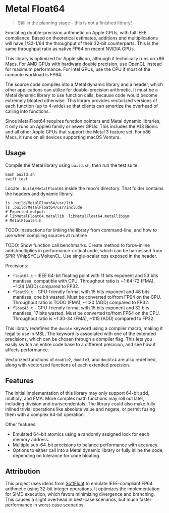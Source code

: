 # Metal Float64

> Still in the planning stage - this is not a finished library!

Emulating double-precision arithmetic on Apple GPUs, with full IEEE compliance. Based on theoretical estimates, additions and multiplications will have 1/32-1/64 the throughput of their 32-bit counterparts. This is the same throughput ratio as native FP64 on recent NVIDIA GPUs.

This library is optimized for Apple silicon, although it technically runs on x86 Macs. For AMD GPUs with hardware double precision, use OpenCL instead for maximum performance. For Intel GPUs, use the CPU if most of the compute workload is FP64.

The source code compiles into a Metal dynamic library and a header, which other applications can utilize for double-precision arithmetic. It must be a Metal dynamic library to use function calls, because code would become extremely bloated otherwise. This library provides vectorized versions of each function (up to 4-wide) so that clients can amortize the overhead of calling into functions.

Since MetalFloat64 requires function pointers and Metal dynamic libraries, it only runs on Apple6 family or newer GPUs. This includes the A13 Bionic and all other Apple GPUs that support the Metal 3 feature set. For x86 Macs, it runs on all devices supporting macOS Ventura.

## Usage

Compile the Metal library using `build.sh`, then run the test suite.

```
bash build.sh
swift test
```

Locate `.build/MetalFloat64` inside the repo's directory. That folder contains the headers and dynamic library.

```
ls .build/MetalFloat64/usr/lib
ls .build/MetalFloat64/usr/include
# Expected output:
# libMetalFloat64.metallib  libMetalFloat64.metallibsym
# MetalFloat64.h
```

TODO: Instructions for linking the library from command-line, and how to use when compiling sources at runtime

TODO: Show function call benchmarks. Create method to force-inline adds/multiplies in performance-critical code, which can be harnessed from SPIR-V/hipSYCL/MoltenCL. Use single-scalar ops exposed in the header.

Precisions:
- `float64_t` - IEEE 64-bit floating point with 11 bits exponent and 53 bits mantissa, compatible with CPU. Throughput ratio is ~1:64-72 (FMA), ~1:24 (ADD) compared to FP32.
- `float59_t` - GPU-friendly format with 15 bits exponent and 48 bits mantissa, one bit wasted. Must be converted to/from FP64 on the CPU. Throughput ratio is TODO (FMA), ~1:20 (ADD) compared to FP32.
- `float43_t` - GPU-friendly format with 15 bits exponent and 32 bits mantissa, 17 bits wasted. Must be converted to/from FP64 on the CPU. Throughput ratio is ~1:30-34 (FMA), ~1:15 (ADD) compared to FP32.

This library redefines the `double` keyword using a compiler macro, making it legal to use in MSL. The keyword is associated with one of the extended precisions, which can be chosen through a compiler flag. This lets you easily switch an entire code base to a different precision, and see how it affects performance.

Vectorized functions of `double2`, `double3`, and `double4` are also redefined, along with vectorized functions of each extended precision.

## Features

The initial implementation of this library may only support 64-bit add, multiply, and FMA. More complex math functions may roll out later, including division and transcendentals. The library could also make fully inlined trivial operations like absolute value and negate, or permit fusing them with a complex 64-bit operation.

Other features:
- Emulated 64-bit atomics using a randomly assigned lock for each memory address.
- Multiple sub-64-bit precisions to balance performance with accuracy.
- Options to either call into a Metal dynamic library or fully inline the code, depending on tolerance for code bloating.

<!-- 
- SIMD-scoped reductions of `double` that massively reduce the number of function calls. For example, a version of `simdgroup_matrix` usable in a BLAS library.
- 64-bit atomics based on the [Nanite workaround](https://github.com/philipturner/ue5-nanite-macos/tree/main/AtomicsWorkaround). This isn't standards-compliant 64-bit atomics. It operates on a 128-256 bit chunk of memory, but provides 64-bit atomic functionality.
- Repurposing the `fast::` and `precise::` namespaces for inlined (when possible) and non-inlined versions of each function. If not specified, the library will choose one version based on compiler flags and/or heuristics. Choosing `fast::` will not affect precision; only performance. -->

## Attribution

This project uses ideas from [SoftFloat](https://github.com/ucb-bar/berkeley-softfloat-3) to emulate IEEE-compliant FP64 arithmetic using 32-bit integer operations. It optimizes the implementation for SIMD execution, which favors minimizing divergence and branching. This causes a slight overhead in best-case scenarios, but much faster performance in worst-case scenarios.
